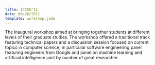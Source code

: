 ```yaml
---
title: ICCSW'11
date: 09/28/2011
template: workshop.jade
---
```

The inaugural workshop aimed at bringing together students at different
levels of their graduate studies. The workshop offered a traditional
track featuring technical papers and a discussion session focused on
current topics in computer science; in particular software
engineering panel featuring engineers from Google and panel on machine
learning and artificial intelligence joint by number of great
researcher.
